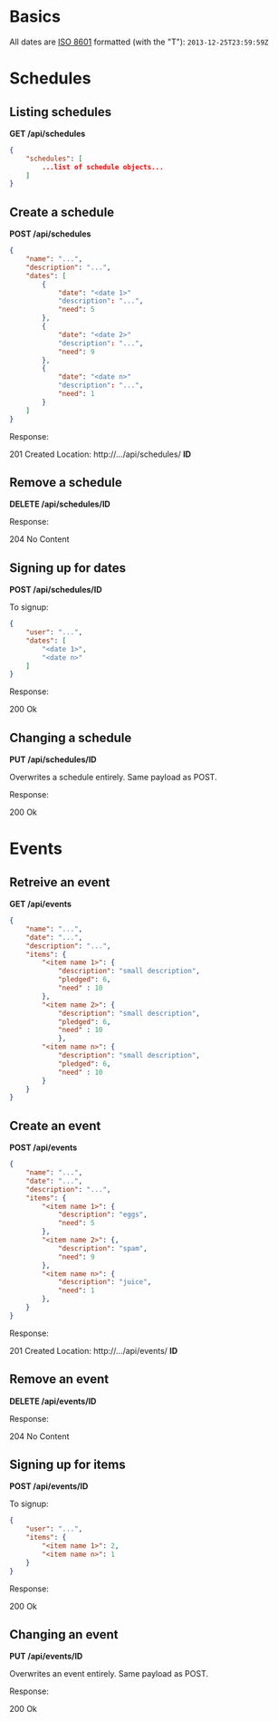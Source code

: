 Basics
======

All dates are [ISO 8601](https://en.wikipedia.org/wiki/ISO_8601) formatted
(with the "T"): ``2013-12-25T23:59:59Z``

Schedules
=========

Listing schedules
-----------------

**GET /api/schedules**

```JSON
{
    "schedules": [
        ...list of schedule objects...
    ]
}
```

Create a schedule
-----------------

**POST /api/schedules**

```JSON
{
    "name": "...",
    "description": "...",
    "dates": [
        {
            "date": "<date 1>"
            "description": "...",
            "need": 5
        },
        {
            "date": "<date 2>"
            "description": "...",
            "need": 9
        },
        {
            "date": "<date n>"
            "description": "...",
            "need": 1
        }
    ]
}
```


Response:

201 Created
Location: http://.../api/schedules/ **ID**

Remove a schedule
-----------------

**DELETE /api/schedules/ID**

Response:

204 No Content


Signing up for dates
--------------------

**POST /api/schedules/ID**

To signup:

```JSON
{
    "user": "...",
    "dates": [
        "<date 1>",
        "<date n>"
    ]
}
```

Response:

200 Ok


Changing a schedule
-------------------

**PUT /api/schedules/ID**

Overwrites a schedule entirely. Same payload as POST.

Response:

200 Ok


Events
======

Retreive an event
-----------------

**GET /api/events**

```JSON
{
    "name": "...",
    "date": "...",
    "description": "...",
    "items": {
        "<item name 1>": {
            "description": "small description",
            "pledged": 6,
            "need" : 10
        },
        "<item name 2>": {
            "description": "small description",
            "pledged": 6,
            "need" : 10
            },
        "<item name n>": {
            "description": "small description",
            "pledged": 6,
            "need" : 10
        }
    }
}
```

Create an event
---------------

**POST /api/events**

```JSON
{
    "name": "...",
    "date": "...",
    "description": "...",
    "items": {
        "<item name 1>": {
            "description": "eggs",
            "need": 5
        },
        "<item name 2>": {,
            "description": "spam",
            "need": 9
        },
        "<item name n>": {
            "description": "juice",
            "need": 1
        },
    }
}
```

Response:

201 Created
Location: http://.../api/events/ **ID**


Remove an event
---------------

**DELETE /api/events/ID**

Response:

204 No Content


Signing up for items
--------------------

**POST /api/events/ID**

To signup:

```JSON
{
    "user": "...",
    "items": {
        "<item name 1>": 2,
        "<item name n>": 1
    }
}
```

Response:

200 Ok


Changing an event
-----------------

**PUT /api/events/ID**

Overwrites an event entirely. Same payload as POST.

Response:

200 Ok
